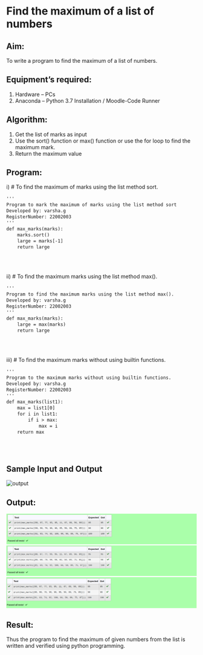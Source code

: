 # Find the maximum of a list of numbers
## Aim:
To write a program to find the maximum of a list of numbers.
## Equipment’s required:
1.	Hardware – PCs
2.	Anaconda – Python 3.7 Installation / Moodle-Code Runner
## Algorithm:
1.	Get the list of marks as input
2.	Use the sort() function or max() function or use the for loop to find the maximum mark.
3.	Return the maximum value
## Program:

i)	# To find the maximum of marks using the list method sort.
```
''' 
Program to mark the maximum of marks using the list method sort
Developed by: varsha.g
RegisterNumber: 22002003
'''
def max_marks(marks):
    marks.sort()
    large = marks[-1]
    return large




```

ii)	# To find the maximum marks using the list method max().
```
''' 
Program to find the maximum marks using the list method max().
Developed by: varsha.g
RegisterNumber: 22002003
'''
def max_marks(marks):
    large = max(marks)
    return large




```

iii) # To find the maximum marks without using builtin functions.
```
''' 
Program to the maximum marks without using builtin functions.
Developed by: varsha.g
RegisterNumber: 22002003
'''
def max_marks(list1):
    max = list1[0]
    for i in list1:
        if i > max:
            max = i
    return max




```
## Sample Input and Output
![output](./img/max_marks1.jpg) 

## Output:
!['OUTPUT'](/1sort.png)
!['OUTPUT'](/2sort.png)
!['OUTPUT'](/3sort.png)

## Result:
Thus the program to find the maximum of given numbers from the list is written and verified using python programming.
